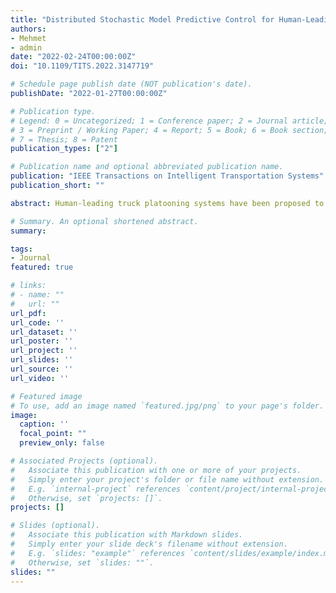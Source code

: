 ```yaml
---
title: "Distributed Stochastic Model Predictive Control for Human-Leading Heavy-Duty Truck Platoon"
authors:
- Mehmet
- admin
date: "2022-02-24T00:00:00Z"
doi: "10.1109/TITS.2022.3147719"

# Schedule page publish date (NOT publication's date).
publishDate: "2022-01-27T00:00:00Z"

# Publication type.
# Legend: 0 = Uncategorized; 1 = Conference paper; 2 = Journal article;
# 3 = Preprint / Working Paper; 4 = Report; 5 = Book; 6 = Book section;
# 7 = Thesis; 8 = Patent
publication_types: ["2"]

# Publication name and optional abbreviated publication name.
publication: "IEEE Transactions on Intelligent Transportation Systems"
publication_short: ""

abstract: Human-leading truck platooning systems have been proposed to leverage the benefits of both human supervision and vehicle autonomy. Equipped with human guidance and autonomous technology, human-leading truck platooning systems are more versatile to handle uncertain traffic conditions than fully automated platooning systems. This paper presents a novel distributed stochastic model predictive control (DSMPC) design for a human-leading heavy-duty truck platoon. The proposed DSMPC design integrates the stochastic driver behavior model of the human-driven leader truck with a distributed formation control design for the following automated trucks in the platoon. The driver behavior of the human-driven leader truck is learned by a stochastic inverse reinforcement learning (SIRL) approach. The proposed stochastic driver behavior model aims to learn a distribution of cost function, which represents the richness and uniqueness of human driver behaviors, with a given set of driver-specific demonstrations. The distributed formation control includes a serial DSMPC with guaranteed recursive feasibility, closed-loop chance constraint satisfaction, and string stability. Simulation studies are conducted to investigate the efficacy of the proposed design under several realistic traffic scenarios. Compared to the baseline platoon control strategy (deterministic distributed model predictive control), the proposed DSMPC achieves superior controller performance in constraint violations and spacing errors.

# Summary. An optional shortened abstract.
summary:

tags:
- Journal
featured: true

# links:
# - name: ""
#   url: ""
url_pdf:
url_code: ''
url_dataset: ''
url_poster: ''
url_project: ''
url_slides: ''
url_source: ''
url_video: ''

# Featured image
# To use, add an image named `featured.jpg/png` to your page's folder.
image:
  caption: ''
  focal_point: ""
  preview_only: false

# Associated Projects (optional).
#   Associate this publication with one or more of your projects.
#   Simply enter your project's folder or file name without extension.
#   E.g. `internal-project` references `content/project/internal-project/index.md`.
#   Otherwise, set `projects: []`.
projects: []

# Slides (optional).
#   Associate this publication with Markdown slides.
#   Simply enter your slide deck's filename without extension.
#   E.g. `slides: "example"` references `content/slides/example/index.md`.
#   Otherwise, set `slides: ""`.
slides: ""
---
```

